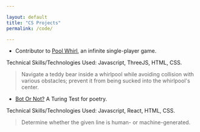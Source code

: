 ```yaml
---

layout: default
title: "CS Projects"
permalink: /code/

---
```


* Contributor to [Pool Whirl](https://nsalilonu.github.io/PoolWhirl/), an infinite single-player game. 

Technical Skills/Technologies Used: Javascript, ThreeJS, HTML, CSS.

> Navigate a teddy bear inside a whirlpool while avoiding collision with various obstacles; prevent it from being sucked into the whirlpool's center.  

* [Bot Or Not?](https://admeliora.github.io/BotOrNot/) A Turing Test for poetry. 

Technical Skills/Technologies Used: Javascript, React, HTML, CSS.

> Determine whether the given line is human- or machine-generated. 
